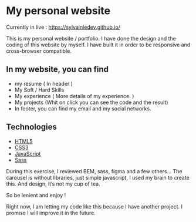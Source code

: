 # My personal website 

Currently in live  : https://sylvainledev.github.io/

This is my personal website / portfolio. I have done the design and the coding of this website by myself.
I have built it in order to be responsive and cross-browser compatible.

## In my website, you can find

 - my resume ( In header )
 - My Soft / Hard Skills
 - My experience ( More details of my experience. )
 - My projects (Whit on click you can see the code and the result)
 - In footer, you can find my email and my social networks.

## Technologies 

- [HTML5](https://developer.mozilla.org/fr/docs/Web/HTML)
- [CSS3](https://developer.mozilla.org/fr/docs/Web/CSS)
- [JavaScript](https://developer.mozilla.org/fr/docs/Web/JavaScript)
- [Sass](https://sass-lang.com/)

During this exercise, I reviewed BEM, sass, figma and a few others...
The carousel is without libraries, just simple javascript, I used my brain to create this.
And design, it’s not my cup of tea. 

So be lenient and enjoy !

Right now, I am letting my code like this because I have another project. I promise I will improve it in the future.










